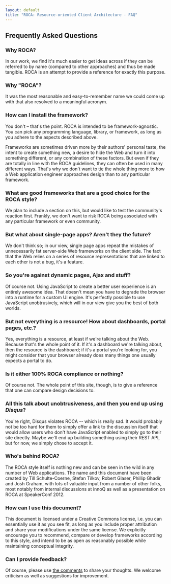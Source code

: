 ```yaml
---
layout: default
title: "ROCA: Resource-oriented Client Architecture - FAQ"
---
```


Frequently Asked Questions
---

### Why ROCA?

In our work, we find it's much easier to get ideas
across if they can be referred to by name (compared to
other approaches) and thus be made tangible. ROCA is an attempt
to provide a reference for exactly this purpose.

### Why "ROCA"?

It was the most reasonable and easy-to-remember name we could
come up with that also resolved to a meaningful acronym.

### How can I install the framework?

You don't &#8211; that's the point. ROCA is
intended to be framework-agnostic. You can pick any programming
language, library, or framework, as long as you adhere to the
aspects described above.

Frameworks are sometimes driven more by their authors' personal taste,
the intent to create something new, a desire to hide the Web and turn
it into something different, or any combination of these factors. But
even if they are totally in line with the ROCA guidelines, they can
often be used in many different ways. That's why we don't want to tie
the whole thing more to how a Web application engineer approaches
design than to any particular framework.

### What are good frameworks that are a good choice for the ROCA style?  

We plan to include a section on this, but would like to test the
community's reaction first. Frankly, we don't want to risk ROCA being
associated with any particular framework or even community.

### But what about single-page apps? Aren't they the future?

We don't think so; in our view, single page apps repeat the
mistakes of unnecessarily fat server-side Web frameworks on
the client side. The fact that the Web relies on a series of
resource representations that are linked to each other is not
a bug, it's a feature.

### So you're against dynamic pages, Ajax and stuff?

Of course not. Using JavaScript to create a better user experience is
an entirely awesome idea. That doesn't mean you have to degrade the
browser into a runtime for a custom UI engine. It's perfectly possible
to use JavaScript unobtrusively, which will in our view give you the
best of both worlds.

### But not everything is a resource! How about dashboards, portal pages, etc.?
  
Yes, everything is a resource, at least if we're talking about the
Web. Because that's the whole point of it. If it's a dashboard we're
talking about, then the resource is the dashboard; if it's a portal
you're looking for, you might consider that your browser already does
many things one usually expects a portal to do.

### Is it either 100% ROCA compliance or nothing?

Of course not. The whole point of this site, though, is to give a
reference that one can compare design decisions to.
  
### All this talk about unobtrusiveness, and then you end up using _Disqus_?
    
You're right, Disqus violates ROCA -- which is really sad. It
would probably not be too hard for them to simply offer a link to the
discussion itself that would allow users who don't have JavaScript
enabled to simply go to their site directly. Maybe we'll end up
building something using their REST API, but for now, we simply chose
to accept it.

### Who's behind ROCA?

The ROCA style itself is nothing new and can be seen in the wild in
any number of Web applications. The name and this document have been
created by Till Schulte-Coerne, Stefan Tilkov, Robert Glaser, Phillip
Ghadir and Josh Graham, with lots of valuable input from a number of
other folks, most notably from internal discussions at innoQ as well
as a presentation on ROCA at SpeakerConf 2012.

### How can I use this document?

This document is licensed under a Creative Commons license,
i.e. you can essentially use it as you see fit, as long as you
include proper attribution and share your modifications under
the same license. We explicitly encourage you to recommend,
compare or develop frameworks according to this style, and
intend to be as open as reasonably possible while maintaining
conceptual integrity.

### Can I provide feedback?  

Of course, please use <a href='./discussion.html'>the comments</a> to share your thoughts. We
welcome criticism as well as suggestions for improvement.

